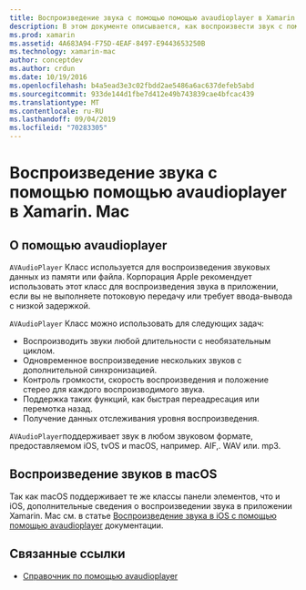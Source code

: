 ```yaml
---
title: Воспроизведение звука с помощью помощью avaudioplayer в Xamarin. Mac
description: В этом документе описывается, как воспроизвести звук с помощью помощью avaudioplayer в приложении Xamarin. Mac. В нем обсуждается помощью avaudioplayer на высоком уровне и ссылки на другую документацию, которая более подробно рассматривает ее.
ms.prod: xamarin
ms.assetid: 4A683A94-F75D-4EAF-8497-E9443653250B
ms.technology: xamarin-mac
author: conceptdev
ms.author: crdun
ms.date: 10/19/2016
ms.openlocfilehash: b4a5ead3e3c02fbdd2ae5486a6ac637defeb5abd
ms.sourcegitcommit: 933de144d1fbe7d412e49b743839cae4bfcac439
ms.translationtype: MT
ms.contentlocale: ru-RU
ms.lasthandoff: 09/04/2019
ms.locfileid: "70283305"
---
```

# <a name="playing-sound-with-avaudioplayer-in-xamarinmac"></a>Воспроизведение звука с помощью помощью avaudioplayer в Xamarin. Mac

## <a name="about-the-avaudioplayer"></a>О помощью avaudioplayer

`AVAudioPlayer` Класс используется для воспроизведения звуковых данных из памяти или файла. Корпорация Apple рекомендует использовать этот класс для воспроизведения звука в приложении, если вы не выполняете потоковую передачу или требует ввода-вывода с низкой задержкой.

`AVAudioPlayer` Класс можно использовать для следующих задач:

- Воспроизводить звуки любой длительности с необязательным циклом.
- Одновременное воспроизведение нескольких звуков с дополнительной синхронизацией.
- Контроль громкости, скорость воспроизведения и положение стерео для каждого воспроизводимого звука.
- Поддержка таких функций, как быстрая переадресация или перемотка назад.
- Получение данных отслеживания уровня воспроизведения.

`AVAudioPlayer`поддерживает звук в любом звуковом формате, предоставляемом iOS, tvOS и macOS, например. AIF,. WAV или. mp3.

## <a name="playing-sounds-in-macos"></a>Воспроизведение звуков в macOS

Так как macOS поддерживает те же классы панели элементов, что и iOS, дополнительные сведения о воспроизведении звука в приложении Xamarin. Mac см. в статье [Воспроизведение звука в iOS с помощью помощью avaudioplayer](https://github.com/xamarin/recipes/tree/master/Recipes/ios/media/sound/avaudioplayer) документации.

## <a name="related-links"></a>Связанные ссылки

- [Справочник по помощью avaudioplayer](https://developer.apple.com/documentation/avfoundation/avaudioplayer)
